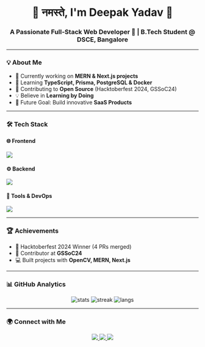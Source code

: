 <h1 align="center"> 🙏 नमस्ते, I'm Deepak Yadav 👋 </h1>
<h3 align="center">A Passionate Full-Stack Web Developer 🚀 | B.Tech Student @ DSCE, Bangalore</h3>

---

### 💡 About Me
- 🔭 Currently working on **MERN & Next.js projects**
- 🌱 Learning **TypeScript, Prisma, PostgreSQL & Docker**
- 🎯 Contributing to **Open Source** (Hacktoberfest 2024, GSSoC24)
- 💡 Believe in **Learning by Doing**
- 🚀 Future Goal: Build innovative **SaaS Products**

---

### 🛠️ Tech Stack

#### 🌐 Frontend
<p>
  <img src="https://skillicons.dev/icons?i=html,css,js,ts,tailwind,react,nextjs" />
</p>

#### ⚙️ Backend
<p>
  <img src="https://skillicons.dev/icons?i=nodejs,express,prisma,postgresql,mongodb" />
</p>

#### 🧰 Tools & DevOps
<p>
  <img src="https://skillicons.dev/icons?i=git,github,docker,postman,vscode,python" />
</p>

---

### 🏆 Achievements
- 🌟 Hacktoberfest 2024 Winner (4 PRs merged)
- 🌟 Contributor at **GSSoC24**
- 💻 Built projects with **OpenCV, MERN, Next.js**

---

### 📊 GitHub Analytics
<p align="center">
  <img src="https://github-readme-stats.vercel.app/api?username=deepak0yadav&show_icons=true&theme=tokyonight" alt="stats" />
  <img src="https://github-readme-streak-stats.herokuapp.com/?user=deepak0yadav&theme=tokyonight" alt="streak" />
  <img src="https://github-readme-stats.vercel.app/api/top-langs/?username=deepak0yadav&layout=compact&theme=tokyonight" alt="langs" />
</p>

---

### 🌍 Connect with Me
<p align="center">
  <a href="https://linkedin.com/in/deepak-yadav-25686217a">
    <img src="https://skillicons.dev/icons?i=linkedin" />
  </a>
  <a href="mailto:deepak311n@gmail.com">
    <img src="https://skillicons.dev/icons?i=gmail" />
  </a>
  <a href="https://github.com/deepak0yadav">
    <img src="https://skillicons.dev/icons?i=github" />
  </a>
</p>
